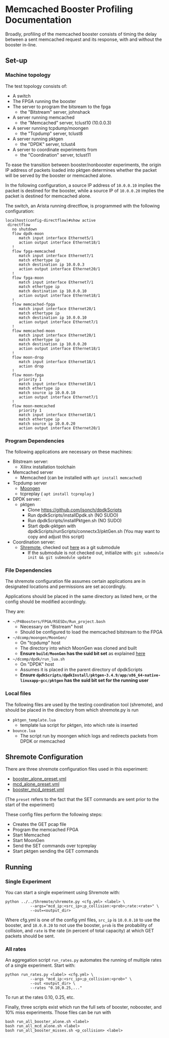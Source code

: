 # Memcached Booster Profiling Documentation

Broadly, profiling of the memcached booster consists of timing
the delay between a sent memcached request and its response,
with and without the booster in-line.

## Set-up

### Machine topology

The test topology consists of:
* A switch
* The FPGA running the booster
* The server to program the bitsream to the fpga
  * the "Bitstream" server, johnshack
* A server running memcached
  * the "Memcached" server, tclust10 (10.0.0.3)
* A server running tcpdump/moongen
  * the "Tcpdump" server, tclust8
* A server running pktgen
  * the "DPDK" server, tclust4
* A server to coordinate experiments from
  * the "Coordination" server, tclust11

To ease the transition between booster/nonbooster experiments,
the origin IP address of packets loaded into pktgen
determines whether the packet will be served by the
booster or memcached alone.

In the following configuration, a source IP address of
`10.0.0.10` implies the packet is destined for
the booster, while a source IP of `10.0.0.20`
implies the packet is destined for memcached alone.

The switch, an Arista running directflow, is programmed
with the following configuration:

```
localhost(config-directflow)#show active
 directflow
   no shutdown
   flow dpdk-moon
      match input interface Ethernet5/1
      action output interface Ethernet18/1
   !
   flow fpga-memcached
      match input interface Ethernet7/1
      match ethertype ip
      match destination ip 10.0.0.3
      action output interface Ethernet20/1
   !
   flow fpga-moon
      match input interface Ethernet7/1
      match ethertype ip
      match destination ip 10.0.0.10
      action output interface Ethernet18/1
   !
   flow memcached-fpga
      match input interface Ethernet20/1
      match ethertype ip
      match destination ip 10.0.0.10
      action output interface Ethernet7/1
   !
   flow memcached-moon
      match input interface Ethernet20/1
      match ethertype ip
      match destination ip 10.0.0.20
      action output interface Ethernet18/1
   !
   flow moon-drop
      match input interface Ethernet18/1
      action drop
   !
   flow moon-fpga
      priority 1
      match input interface Ethernet18/1
      match ethertype ip
      match source ip 10.0.0.10
      action output interface Ethernet7/1
   !
   flow moon-memcached
      priority 1
      match input interface Ethernet18/1
      match ethertype ip
      match source ip 10.0.0.20
      action output interface Ethernet20/1
```



### Program Dependencies

The following applications are necessary on these machines:

* Bitstream server:
  * Xilinx installation toolchain
* Memcached server
  * Memcached (can be installed with `apt install memcached`)
* Tcpdump server
  * [Moongen](https://github.com/emmericp/MoonGen)
  * tcpreplay ( `apt install tcpreplay` )
* DPDK server:
  * pktgen
    * Clone https://github.com/jsonch/dpdkScripts
    * Run dpdkScripts/installDpdk.sh (NO SUDO)
    * Run dpdkScripts/installPktgen.sh (NO SUDO)
    * Start dpdk-pktgen with dpdkScripts/runScripts/connectx3/pktGen.sh (You may want to copy and adjust this script)
* Coordination server:
  * [Shremote](https://github.com/isaac-ped/Shremote), checked out [here](..) as a git submodule
    * If the submodule is not checked out, initialize with: `git submodule init && git submodule update`


### File Dependencies

The shremote configuration file
assumes certain applications are in designated locations
and permissions are set accordingly.

Applications should be placed in the same directory as listed here,
or the config should be modified accordingly.

They are:

* `~/P4Boosters/FPGA/RSESDx/Run_project.bash`
  * Necessary on "Bistream" host
  * Should be configured to load the memcached bitstream to the FPGA
* `~/dcomp/moongen/MoonGen/`
  * On "tcpdump" host
  * The directory into which MoonGen was cloned and built
  * **Ensure `build/MoonGen` has the suid bit set** as explained [here](../e2e/e2e.md#Shremote-Privileges)
* `~/dcomp/dpdk/run_lua.sh`
  * On "DPDK" host
  * Assumes it is placed in the parent directory of dpdkScripts
  * **Ensure `dpdkScripts/dpdkInstall/pktgen-3.4.9/app/x86_64-native-linuxapp-gcc/pktgen`
    has the suid bit set for the running user**

### Local files

The following files are used by the testing coordination tool (shremote),
and should be placed in the directory from which shremote.py is run

* `pktgen_template.lua`
  * template lua script for pktgen, into which rate is inserted
* `bounce.lua`
  * The script run by moongen which logs and redirects packets from DPDK or memcached

## Shremote Configuration

There are three shremote configuration files used in this experiment:

* [booster_alone_preset.yml](execution/cfgs/booster_alone_preset.yml)
* [mcd_alone_preset.yml](execution/cfgs/mcd_alone_preset.yml)
* [booster_mcd_preset.yml](execution/cfgs/booster_mcd_preset.yml)

(The `preset` refers to the fact that the SET commands are sent prior to the start
 of the experiment)

These config files perform the following steps:
* Creates the GET pcap file
* Program the memcached FPGA
* Start Memcached
* Start MoonGen
* Send the SET commands over tcpreplay
* Start pktgen sending the GET commands

## Running

### Single Experiment

You can start a single experiment using Shremote with:

```shell
python ../../Shremote/shremote.py <cfg.yml> <label> \
           --args="mcd_ip:<src_ip>;p_collision:<prob>;rate:<rate>" \
           --out=<output_dir>
```

Where cfg.yml is one of the config yml files,
`src_ip` is `10.0.0.10` to use the booster, and `10.0.0.20` to not use the booster,
`prob` is the probability of collision,
and `rate` is the rate (in percent of total capacity) at which GET packets should
be sent.

### All rates

An aggregation script `run_rates.py` automates the running of multiple
rates of a single experiment. Start with:

```shell
python run_rates.py <label> <cfg.yml> \
           --args "mcd_ip:<src_ip>;p_collision:<prob>" \
           --out <output_dir> \
           --rates "0.10,0.25,..."
```
To run at the rates 0.10, 0.25, etc.

Finally, three scripts exist which run the full sets of booster, nobooster, and
10% miss experiments. Those files can be run with

```shell
bash run_all_booster_alone.sh <label>
bash run_all_mcd_alone.sh <label>
bash run_all_booster_misses.sh <p_collision> <label>
```
